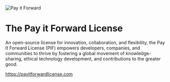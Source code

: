 ![Pay it Forward](https://payitforwardlicense.com/appicon.png "Pay it Forward")

# The Pay it Forward License

An open-source license for innovation, collaboration, and flexibility, the Pay It Forward License (PIF) empowers developers, companies, and communities to thrive by fostering a global movement of knowledge-sharing, ethical technology development, and contributions to the greater good.

https://payitforwardlicense.com
